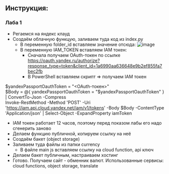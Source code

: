 ## Инструкция:

### Лаба 1
+ Регаемся на яндекс клауд
+ Создаём облачную функцую, заливаем туда код из index.py
  + В переменную folder_id вставляем значение отсюда:
![image](https://github.com/IvanChernomorov/clouds/assets/90576997/530060ec-0065-4dd7-915c-536ef1bfed5f)
  + В переменную IAM_TOKEN вставляем IAM токен:
    + Сначала получаем  OAuth-токен по ссылке https://oauth.yandex.ru/authorize?response_type=token&client_id=1a6990aa636648e9b2ef855fa7bec2fb
    + В PowerShell вставляем скрипт => получаем IAM токен

$yandexPassportOauthToken = "<OAuth-токен>"\
$Body = @{ yandexPassportOauthToken = "$yandexPassportOauthToken" } | ConvertTo-Json -Compress\
Invoke-RestMethod -Method 'POST' -Uri 'https://iam.api.cloud.yandex.net/iam/v1/tokens' -Body $Body -ContentType 'Application/json' | Select-Object -ExpandProperty iamToken

  + IAM токен работает 12 часов, поэтому перед показом лабы его надо сгенерить заново
+ Делаем функцию публичной, копируем ссылку на неё
+ Создаём бакет (object storage)
+ Заливаем туда файлы из папки currency
  + В файле main js вставляем ссылку на cloud function, api ключ
+ Делаем бакет публичным, настраиваем хостинг
+ Готово. Получаем сайт - обменник валют. Использованные сервисы: cloud functions, object storage, translate

